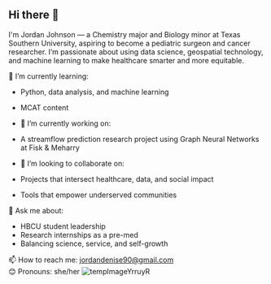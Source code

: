## Hi there 👋

I'm Jordan Johnson — a Chemistry major and Biology minor at Texas Southern University, aspiring to become a pediatric surgeon and cancer researcher. I’m passionate about using data science, geospatial technology, and machine learning to make healthcare smarter and more equitable.

🌱 I’m currently learning:
- Python, data analysis, and machine learning
- MCAT content

- 🔬 I’m currently working on:
- A streamflow prediction research project using Graph Neural Networks at Fisk & Meharry

- 🤝 I’m looking to collaborate on:
- Projects that intersect healthcare, data, and social impact
- Tools that empower underserved communities

💬 Ask me about:
- HBCU student leadership
- Research internships as a pre-med
- Balancing science, service, and self-growth

📫 How to reach me: jordandenise90@gmail.com  
😊 Pronouns: she/her
![tempImageYrruyR](https://github.com/user-attachments/assets/830abe7a-c407-4f49-bf39-18307e696d62)
